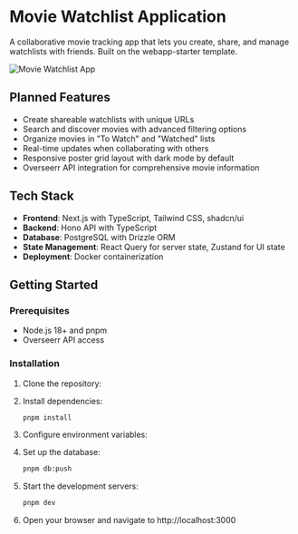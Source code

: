 # Movie Watchlist Application

A collaborative movie tracking app that lets you create, share, and manage watchlists with friends. Built on the webapp-starter template.

![Movie Watchlist App](https://placehold.co/300x100?text=Movie+Watchlist+App)

## Planned Features

- Create shareable watchlists with unique URLs
- Search and discover movies with advanced filtering options
- Organize movies in "To Watch" and "Watched" lists
- Real-time updates when collaborating with others
- Responsive poster grid layout with dark mode by default
- Overseerr API integration for comprehensive movie information

## Tech Stack

- **Frontend**: Next.js with TypeScript, Tailwind CSS, shadcn/ui
- **Backend**: Hono API with TypeScript
- **Database**: PostgreSQL with Drizzle ORM
- **State Management**: React Query for server state, Zustand for UI state
- **Deployment**: Docker containerization

## Getting Started

### Prerequisites

- Node.js 18+ and pnpm
- Overseerr API access

### Installation

1. Clone the repository:

2. Install dependencies:
   ```bash
   pnpm install
   ```

3. Configure environment variables:

4. Set up the database:
   ```bash
   pnpm db:push
   ```

5. Start the development servers:
   ```bash
   pnpm dev
   ```

6. Open your browser and navigate to http://localhost:3000
